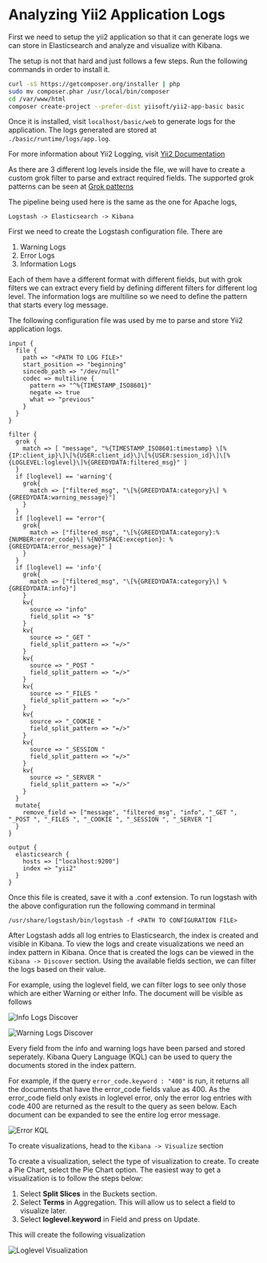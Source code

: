 # Analyzing Yii2 Application Logs

First we need to setup the yii2 application so that it can generate logs we can store in Elasticsearch and analyze and visualize with Kibana.

The setup is not that hard and just follows a few steps. Run the following commands in order to install it.

```bash
curl -sS https://getcomposer.org/installer | php
sudo mv composer.phar /usr/local/bin/composer
cd /var/www/html
composer create-project --prefer-dist yiisoft/yii2-app-basic basic
```

Once it is installed, visit `localhost/basic/web` to generate logs for the application. The logs generated are stored at `./basic/runtime/logs/app.log`.

For more information about Yii2 Logging, visit [Yii2 Documentation](https://www.yiiframework.com/doc/guide/2.0/en/runtime-logging)

As there are 3 different log levels inside the file, we will have to create a custom grok filter to parse and extract required fields.
The supported grok patterns can be seen at [Grok patterns](https://github.com/arinjay97/IIC-Internship/blob/master/ELK%20Stack/Grok%20Patterns)

The pipeline being used here is the same as the one for Apache logs,

`Logstash -> Elasticsearch -> Kibana`

First we need to create the Logstash configuration file. There are 
1. Warning Logs
2. Error Logs
3. Information Logs

Each of them have a different format with different fields, but with grok filters we can extract every field by defining different filters for different log level. The information logs are multiline so we need to define the pattern that starts every log message. 

The following configuration file was used by me to parse and store Yii2 application logs.

```
input {
  file {
    path => "<PATH TO LOG FILE>"
    start_position => "beginning"
    sincedb_path => "/dev/null" 
    codec => multiline {
      pattern => "^%{TIMESTAMP_ISO8601}"
      negate => true
      what => "previous"
    }
  }
}

filter {
  grok {
    match => [ "message", "%{TIMESTAMP_ISO8601:timestamp} \[%{IP:client_ip}\]\[%{USER:client_id}\]\[%{USER:session_id}\]\[%{LOGLEVEL:loglevel}\]%{GREEDYDATA:filtered_msg}" ]
  }
  if [loglevel] == 'warning'{
    grok{
      match => ["filtered_msg", "\[%{GREEDYDATA:category}\] %{GREEDYDATA:warning_message}"]
    }
  }
  if [loglevel] == "error"{
    grok{
      match => ["filtered_msg", "\[%{GREEDYDATA:category}:%{NUMBER:error_code}\] %{NOTSPACE:exception}: %{GREEDYDATA:error_message}" ]
    }
  }
  if [loglevel] == 'info'{
    grok{
      match => ["filtered_msg", "\[%{GREEDYDATA:category}\] %{GREEDYDATA:info}"]
    }
    kv{
      source => "info"
      field_split => "$"
    }
    kv{
      source => "_GET "
      field_split_pattern => "=/>"
    }
    kv{
      source => "_POST "
      field_split_pattern => "=/>"
    }
    kv{
      source => "_FILES "
      field_split_pattern => "=/>"
    }
    kv{
      source => "_COOKIE "
      field_split_pattern => "=/>"
    }
    kv{
      source => "_SESSION "
      field_split_pattern => "=/>"
    }
    kv{
      source => "_SERVER "
      field_split_pattern => "=/>"
    }
  }
  mutate{
    remove_field => ["message", "filtered_msg", "info", "_GET ", "_POST ", "_FILES ", "_COOKIE ", "_SESSION ", "_SERVER "]
  }
}

output { 
  elasticsearch {
    hosts => ["localhost:9200"]
    index => "yii2"
  }
}
```

Once this file is created, save it with a .conf extension. To run logstash with the above configuration run the following command in terminal

`/usr/share/logstash/bin/logstash -f <PATH TO CONFIGURATION FILE>`

After Logstash adds all log entries to Elasticsearch, the index is created and visible in Kibana. To view the logs and create visualizations we need an index pattern in Kibana. Once that is created the logs can be viewed in the `Kibana -> Discover` section. Using the available fields section, we can filter the logs based on their value.

For example, using the loglevel field, we can filter logs to see only those which are either Warning or either Info. The document will be visible as follows

![Info Logs Discover](https://github.com/arinjay97/IIC-Internship/blob/master/screenshots/Info%20Yii2.png)

![Warning Logs Discover](https://github.com/arinjay97/IIC-Internship/blob/master/screenshots/Warning%20Yii2.png)

Every field from the info and warning logs have been parsed and stored seperately. Kibana Query Language (KQL) can be used to query the documents stored in the index pattern.

For example, if the query `error_code.keyword : "400"` is run, it returns all the documents that have the error_code fields value as 400. 
As the error_code field only exists in loglevel error, only the error log entries with code 400 are returned as the result to the query as seen below. Each document can be expanded to see the entire log error message.

![Error KQL](https://github.com/arinjay97/IIC-Internship/blob/master/screenshots/Error%20KQL.png)

To create visualizations, head to the `Kibana -> Visualize` section

To create a visualization, select the type of visualization to create. To create a Pie Chart, select the Pie Chart option. The easiest way to get a visualization is to follow the steps below:
1. Select **Split Slices** in the Buckets section.
2. Select **Terms** in Aggregation. This will allow us to select a field to visualize later.
3. Select **loglevel.keyword** in Field and press on Update.

This will create the following visualization

![Loglevel Visualization](https://github.com/arinjay97/IIC-Internship/blob/master/screenshots/Pie%20Chart%20Visualize.png)
